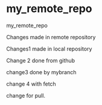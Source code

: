 # my_remote_repo
my_remote_repo

Changes made in remote repository

Changes1 made in local repository

Change 2 done from github


change3 done by mybranch

change 4 with fetch 

change for pull.
